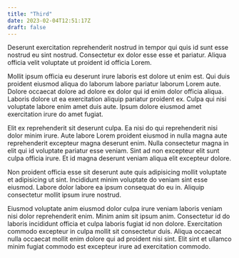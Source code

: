 ```yaml
---
title: "Third"
date: 2023-02-04T12:51:17Z
draft: false
---
```



Deserunt exercitation reprehenderit nostrud in tempor qui quis id sunt esse nostrud eu sint nostrud. Consectetur ex dolor esse esse et pariatur. Aliqua officia velit voluptate ut proident id officia Lorem.

Mollit ipsum officia eu deserunt irure laboris est dolore ut enim est. Qui duis proident eiusmod aliqua do laborum labore pariatur laborum Lorem aute. Dolore occaecat dolore ad dolore ex dolor qui id enim dolor officia aliqua. Laboris dolore ut ea exercitation aliquip pariatur proident ex. Culpa qui nisi voluptate labore enim amet duis aute. Ipsum dolore eiusmod amet exercitation irure do amet fugiat.

Elit ex reprehenderit sit deserunt culpa. Ea nisi do qui reprehenderit nisi dolor minim irure. Aute labore Lorem proident eiusmod in nulla magna aute reprehenderit excepteur magna deserunt enim. Nulla consectetur magna in elit qui id voluptate pariatur esse veniam. Sint ad non excepteur elit sunt culpa officia irure. Et id magna deserunt veniam aliqua elit excepteur dolore.

Non proident officia esse sit deserunt aute quis adipisicing mollit voluptate et adipisicing ut sint. Incididunt minim voluptate do veniam sint esse eiusmod. Labore dolor labore ea ipsum consequat do eu in. Aliquip consectetur mollit ipsum irure nostrud.

Eiusmod voluptate anim eiusmod dolor culpa irure veniam laboris veniam nisi dolor reprehenderit enim. Minim anim sit ipsum anim. Consectetur id do laboris incididunt officia et culpa laboris fugiat id non dolore. Exercitation commodo excepteur in culpa mollit sit consectetur duis. Aliqua occaecat nulla occaecat mollit enim dolore qui ad proident nisi sint. Elit sint et ullamco minim fugiat commodo est excepteur irure ad exercitation commodo.
